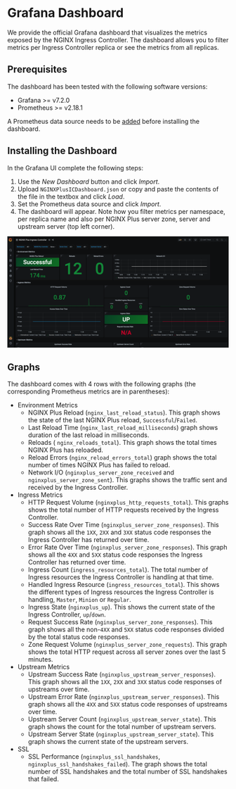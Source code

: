 # Grafana Dashboard
We provide the official Grafana dashboard that visualizes the metrics exposed by the NGINX Ingress Controller. The dashboard allows you to filter metrics per Ingress Controller replica or see the metrics from all replicas.

## Prerequisites

The dashboard has been tested with the following software versions:

* Grafana >= v7.2.0
* Prometheus >= v2.18.1

A Prometheus data source needs to be [added](https://prometheus.io/docs/visualization/grafana/#using) before installing the dashboard.

## Installing the Dashboard

In the Grafana UI complete the following steps:

1. Use the *New Dashboard* button and click *Import*.
2. Upload `NGINXPlusICDashboard.json` or copy and paste the contents of the file in the textbox and click *Load*.
3. Set the Prometheus data source and click *Import*.
4. The dashboard will appear. Note how you filter metrics per namespace, per replica name and also per NGINX Plus server zone, server and upstream server  (top left corner).

![dashboard](./dashboard.png)

## Graphs

The dashboard comes with 4 rows with the following graphs (the corresponding Prometheus metrics are in parentheses):

* Environment Metrics
    * NGINX Plus Reload (`nginx_last_reload_status`). This graph shows the state of the last NGINX Plus reload, `Successful`/`Failed`.
    * Last Reload Time (`nginx_last_reload_milliseconds`) graph shows duration of the last reload in milliseconds.
    * Reloads ( `nginx_reloads_total`). This graph shows the total times NGINX Plus has reloaded.
    * Reload Errors (`nginx_reload_errors_total`) graph shows the total number of times NGINX Plus has failed to reload.
    * Network I/O (`nginxplus_server_zone_received` and `nginxplus_server_zone_sent`). This graphs shows the traffic sent and received by the Ingress Controller.
* Ingress Metrics
    * HTTP Request Volume (`nginxplus_http_requests_total`). This graphs shows the total number of HTTP requests received by the Ingress Controller.
    * Success Rate Over Time (`nginxplus_server_zone_responses`). This graph shows all the `1XX`, `2XX` and `3XX` status code responses the Ingress Controller has returned over time.
    * Error Rate Over Time (`nginxplus_server_zone_responses`). This graph shows all the `4XX` and `5XX` status code responses the Ingress Controller has returned over time.
    * Ingress Count (`ingress_resources_total`). The total number of Ingress resources the Ingress Controller is handling at that time.
    * Handled Ingress Resource (`ingress_resources_total`). This shows the different types of Ingress resources the Ingress Controller is handling, `Master`, `Minion` or `Regular`.
    * Ingress State (`nginxplus_up`). This shows the current state of the Ingress Controller, `up`/`down`.
    * Request Success Rate (`nginxplus_server_zone_responses`). This graph shows all the non-`4XX` and `5XX` status code responses divided by the total status code responses.
    * Zone Request Volume (`nginxplus_server_zone_requests`). This graph shows the total HTTP request across all server zones over the last 5 minutes.
* Upstream Metrics
    * Upstream Success Rate (`nginxplus_upstream_server_responses`). This graph shows all the `1XX`, `2XX` and `3XX` status code responses of upstreams over time.
    * Upstream Error Rate (`nginxplus_upstream_server_responses`). This graph shows all the `4XX` and `5XX` status code responses of upstreams over time.
    * Upstream Server Count (`nginxplus_upstream_server_state`). This graph shows the count for the total number of upstream servers.
    * Upstream Server State (`nginxplus_upstream_server_state`). This graph shows the current state of the upstream servers.
* SSL
    * SSL Performance (`nginxplus_ssl_handshakes`, `nginxplus_ssl_handshakes_failed`). The graph shows the total number of SSL handshakes and the total number of SSL handshakes that failed.
